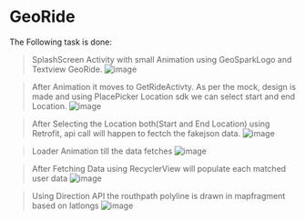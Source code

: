 # GeoRide

The Following task is done:

>SplashScreen Activity with small Animation using GeoSparkLogo and Textview GeoRide.
![image](https://drive.google.com/uc?export=view&id=10Dc-g4nnndpi2b99msoDde_VvQfW7k02)

>After Animation it moves to GetRideActivty. As per the mock, design is made and using PlacePicker Location sdk we can select start and end Location.
![image](https://drive.google.com/uc?export=view&id=10jsJJOf6Ohr4fZoU-8VSTZQMjV3M4GdM)

>After Selecting the Location both(Start and End Location) using Retrofit, api call will happen to fectch the fakejson data.
![image](https://drive.google.com/uc?export=view&id=10dgfQTI3t2VbtOCq3-5Lxj4VKqryin6x)

>Loader Animation till the data fetches
![image](https://drive.google.com/uc?export=view&id=10QQISnJNBrFHijzBMliaw26WmRMJMJER)

>After Fetching Data using RecyclerView will populate each matched user data
![image](https://drive.google.com/uc?export=view&id=10ktEl_iOmCB5nH-OplC2TO5_yrrLy0Xa)

>Using Direction API the routhpath polyline is drawn in mapfragment based on latlongs
![image](https://drive.google.com/uc?export=view&id=10lcmeKTTvCOJGV03VXIlclcNPSyFREQH)

